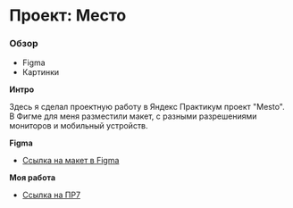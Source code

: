 # Проект: Место

### Обзор

* Figma
* Картинки

**Интро**

Здесь я сделал проектную работу в Яндекс Практикум проект "Mesto".
В Фигме для меня разместили макет, с разными разрешениями мониторов и мобильный устройств.

**Figma**

* [Ссылка на макет в Figma](https://www.figma.com/file/2cn9N9jSkmxD84oJik7xL7/JavaScript.-Sprint-4?node-id=0%3A1)

**Моя работа**
* [Ссылка на ПР7](https://cosmin-yuriy.github.io/mesto/)
